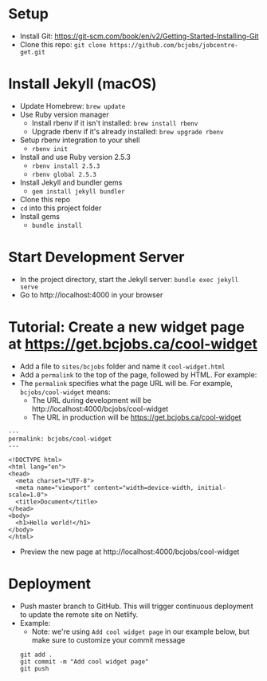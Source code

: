# Setup
* Install Git: https://git-scm.com/book/en/v2/Getting-Started-Installing-Git
* Clone this repo: `git clone https://github.com/bcjobs/jobcentre-get.git`

# Install Jekyll (macOS)
* Update Homebrew: `brew update`
* Use Ruby version manager
  * Install rbenv if it isn't installed: `brew install rbenv`
  * Upgrade rbenv if it's already installed: `brew upgrade rbenv`
* Setup rbenv integration to your shell
  * `rbenv init`
* Install and use Ruby version 2.5.3
  * `rbenv install 2.5.3`
  * `rbenv global 2.5.3`
* Install Jekyll and bundler gems
  * `gem install jekyll bundler`
* Clone this repo
* `cd` into this project folder
* Install gems
  * `bundle install`

# Start Development Server
* In the project directory, start the Jekyll server: `bundle exec jekyll serve`
* Go to http://localhost:4000 in your browser

# Tutorial: Create a new widget page at https://get.bcjobs.ca/cool-widget
  * Add a file to `sites/bcjobs` folder and name it `cool-widget.html`
  * Add a `permalink` to the top of the page, followed by HTML. For example:
  * The `permalink` specifies what the page URL will be. For example, `bcjobs/cool-widget` means:
    * The URL during development will be http://localhost:4000/bcjobs/cool-widget
    * The URL in production will be https://get.bcjobs.ca/cool-widget
  ```
  ---
  permalink: bcjobs/cool-widget
  ---

  <!DOCTYPE html>
  <html lang="en">
  <head>
    <meta charset="UTF-8">
    <meta name="viewport" content="width=device-width, initial-scale=1.0">
    <title>Document</title>
  </head>
  <body>
    <h1>Hello world!</h1>
  </body>
  </html>
  ```
  * Preview the new page at http://localhost:4000/bcjobs/cool-widget

# Deployment
* Push master branch to GitHub. This will trigger continuous deployment to update the remote site on Netlify.
* Example:
  * Note: we're using `Add cool widget page` in our example below, but make sure to customize your commit message
  ```
  git add .
  git commit -m "Add cool widget page"
  git push
  ```